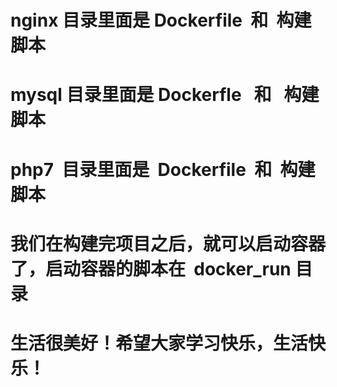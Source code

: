 # nginx 目录里面是 Dockerfile  和  构建脚本
# mysql 目录里面是 Dockerfle   和   构建脚本
# php7  目录里面是  Dockerfile  和  构建脚本
# 我们在构建完项目之后，就可以启动容器了，启动容器的脚本在  docker_run 目录
# 生活很美好！希望大家学习快乐，生活快乐！
